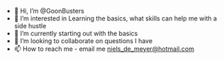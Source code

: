 - 👋 Hi, I’m @GoonBusters
- 👀 I’m interested in Learning the basics, what skills can help me with a side hustle
- 🌱 I’m currently starting out with the basics
- 💞️ I’m looking to collaborate on questions I have
- 📫 How to reach me - email me niels_de_meyer@hotmail.com

<!---
GoonBusters/GoonBusters is a ✨ special ✨ repository because its `README.md` (this file) appears on your GitHub profile.
You can click the Preview link to take a look at your changes.
--->
